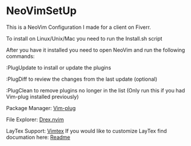 # NeoVimSetUp
This is a NeoVim Configuration I made for a client on Fiverr.

To install on Linux/Unix/Mac you need to run the Install.sh script

After you have it installed you need to open NeoVim and run the following commands:

:PlugUpdate to install or update the plugins

:PlugDiff to review the changes from the last update (optional)

:PlugClean to remove plugins no longer in the list (Only run this if you had Vim-plug installed previously)



Package Manager: [Vim-plug](https://github.com/junegunn/vim-plug) 

File Explorer: [Drex.nvim](https://github.com/TheBlob42/drex.nvim) 

LayTex Support: [Vimtex](https://github.com/lervag/vimtex) 
If you would like to customize LayTex find documation here: [Readme](https://github.com/lervag/vimtex?tab=readme-ov-file#configuration)
